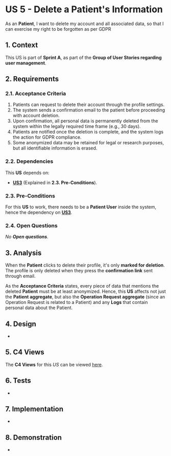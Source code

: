 # US 5 - Delete a Patient's Information

As an **Patient**, I want to delete my account and all associated data, so that I can exercise my right to be forgotten as per GDPR

## 1. Context

This US is part of **Sprint A**, as part of the **Group of User Stories regarding user management**.

## 2. Requirements

### 2.1. Acceptance Criteria

1. Patients can request to delete their account through the profile settings.
2. The system sends a confirmation email to the patient before proceeding with account deletion.
3. Upon confirmation, all personal data is permanently deleted from the system within the legally required time frame (e.g., 30 days).
4. Patients are notified once the deletion is complete, and the system logs the action for GDPR compliance.
5. Some anonymized data may be retained for legal or research purposes, but all identifiable information is erased.

### 2.2. Dependencies

This **US** depends on:
* [**US3**](../us8/readme.md) (Explained in **2.3. Pre-Conditions**).


### 2.3. Pre-Conditions

For this **US** to work, there needs to be a **Patient User** inside the system, hence the dependency on [**US3**](../us3/readme.md).

### 2.4. Open Questions

*No **Open questions***.

## 3. Analysis

When the **Patient** clicks to delete their profile, it's only **marked for deletion**. The profile is only deleted when they press the **confirmation link** sent through email.

As the **Acceptance Criteria** states, every piece of data that mentions the deleted **Patient** must be at least anonymized. Hence, this **US** affects not just the **Patient aggregate**, but also the **Operation Request aggregate** (since an Operation Request is related to a Patient) and any **Logs** that contain personal data about the Patient.

## 4. Design

-

## 5. C4 Views

The **C4 Views** for this *US* can be viewed [here](views/readme.md).

## 6. Tests

-

## 7. Implementation

-

## 8. Demonstration

-
